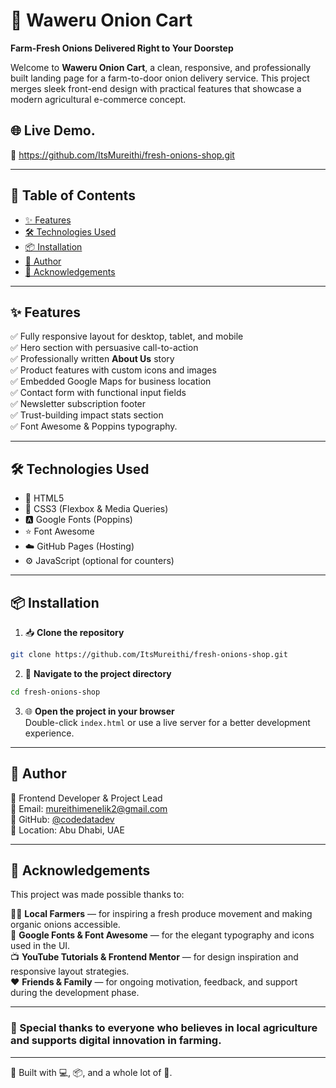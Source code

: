 # 🧅 Waweru Onion Cart

**Farm-Fresh Onions Delivered Right to Your Doorstep**


Welcome to **Waweru Onion Cart**, a clean, responsive, and professionally built landing page for a farm-to-door onion delivery service. This project merges sleek front-end design with practical features that showcase a modern agricultural e-commerce concept.



## 🌐 Live Demo.

🔗 https://github.com/ItsMureithi/fresh-onions-shop.git 

---

## 🧩 Table of Contents

- [✨ Features](#-features)
- [🛠️ Technologies Used](#-technologies-used)
- [📦 Installation](#-installation)
- [👤 Author](#-author)
- [🙏 Acknowledgements](#-acknowledgements)

---

## ✨ Features

✅ Fully responsive layout for desktop, tablet, and mobile  
✅ Hero section with persuasive call-to-action  
✅ Professionally written **About Us** story  
✅ Product features with custom icons and images  
✅ Embedded Google Maps for business location  
✅ Contact form with functional input fields  
✅ Newsletter subscription footer  
✅ Trust-building impact stats section  
✅ Font Awesome & Poppins typography.

----

## 🛠️ Technologies Used

- 🧱 HTML5  
- 🎨 CSS3 (Flexbox & Media Queries)  
- 🅰️ Google Fonts (Poppins)  
- ⭐ Font Awesome  
- ☁️ GitHub Pages (Hosting)  
- ⚙️ JavaScript (optional for counters)

---

## 📦 Installation

1. 📥 **Clone the repository**
```bash
git clone https://github.com/ItsMureithi/fresh-onions-shop.git
```

2. 📂 **Navigate to the project directory**
```bash
cd fresh-onions-shop
```

3. 🌐 **Open the project in your browser**  
Double-click `index.html` or use a live server for a better development experience.

---

## 👤 Author

🎯 Frontend Developer & Project Lead  
📧 Email: mureithimenelik2@gmail.com  
🔗 GitHub: [@codedatadev](https://github.com/ItsMureithi)  
📍 Location: Abu Dhabi, UAE  

---

## 🙏 Acknowledgements

This project was made possible thanks to:

🧑‍🌾 **Local Farmers** — for inspiring a fresh produce movement and making organic onions accessible.  
🎨 **Google Fonts & Font Awesome** — for the elegant typography and icons used in the UI.  
📺 **YouTube Tutorials & Frontend Mentor** — for design inspiration and responsive layout strategies.  
❤️ **Friends & Family** — for ongoing motivation, feedback, and support during the development phase.

---


###  🌟 Special thanks to everyone who believes in local agriculture and supports digital innovation in farming.

---

🔧 Built with 💻, 📦, and a whole lot of 🧅.
